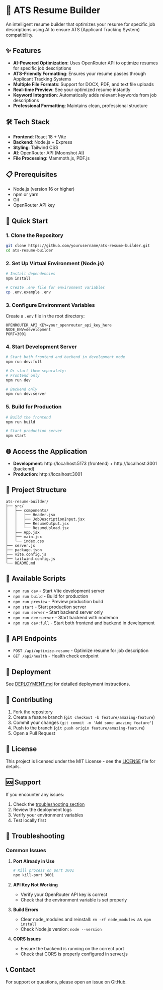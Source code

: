 # 🚀 ATS Resume Builder

An intelligent resume builder that optimizes your resume for specific job descriptions using AI to ensure ATS (Applicant Tracking System) compatibility.

## ✨ Features

- **AI-Powered Optimization**: Uses OpenRouter API to optimize resumes for specific job descriptions
- **ATS-Friendly Formatting**: Ensures your resume passes through Applicant Tracking Systems
- **Multiple File Formats**: Support for DOCX, PDF, and text file uploads
- **Real-time Preview**: See your optimized resume instantly
- **Keyword Integration**: Automatically adds relevant keywords from job descriptions
- **Professional Formatting**: Maintains clean, professional structure

## 🛠️ Tech Stack

- **Frontend**: React 18 + Vite
- **Backend**: Node.js + Express
- **Styling**: Tailwind CSS
- **AI**: OpenRouter API (Moonshot AI)
- **File Processing**: Mammoth.js, PDF.js

## 📋 Prerequisites

- Node.js (version 16 or higher)
- npm or yarn
- Git
- OpenRouter API key

## 🚀 Quick Start

### 1. Clone the Repository

```bash
git clone https://github.com/yourusername/ats-resume-builder.git
cd ats-resume-builder
```

### 2. Set Up Virtual Environment (Node.js)

```bash
# Install dependencies
npm install

# Create .env file for environment variables
cp .env.example .env
```

### 3. Configure Environment Variables

Create a `.env` file in the root directory:

```env
OPENROUTER_API_KEY=your_openrouter_api_key_here
NODE_ENV=development
PORT=3001
```

### 4. Start Development Server

```bash
# Start both frontend and backend in development mode
npm run dev:full

# Or start them separately:
# Frontend only
npm run dev

# Backend only
npm run dev:server
```

### 5. Build for Production

```bash
# Build the frontend
npm run build

# Start production server
npm start
```

## 🌐 Access the Application

- **Development**: http://localhost:5173 (frontend) + http://localhost:3001 (backend)
- **Production**: http://localhost:3001

## 📁 Project Structure

```
ats-resume-builder/
├── src/
│   ├── components/
│   │   ├── Header.jsx
│   │   ├── JobDescriptionInput.jsx
│   │   ├── ResumeOutput.jsx
│   │   └── ResumeUpload.jsx
│   ├── App.jsx
│   ├── main.jsx
│   └── index.css
├── server.js
├── package.json
├── vite.config.js
├── tailwind.config.js
└── README.md
```

## 🔧 Available Scripts

- `npm run dev` - Start Vite development server
- `npm run build` - Build for production
- `npm run preview` - Preview production build
- `npm start` - Start production server
- `npm run server` - Start backend server only
- `npm run dev:server` - Start backend with nodemon
- `npm run dev:full` - Start both frontend and backend in development

## 🔑 API Endpoints

- `POST /api/optimize-resume` - Optimize resume for job description
- `GET /api/health` - Health check endpoint

## 🚀 Deployment

See [DEPLOYMENT.md](./DEPLOYMENT.md) for detailed deployment instructions.

## 🤝 Contributing

1. Fork the repository
2. Create a feature branch (`git checkout -b feature/amazing-feature`)
3. Commit your changes (`git commit -m 'Add some amazing feature'`)
4. Push to the branch (`git push origin feature/amazing-feature`)
5. Open a Pull Request

## 📝 License

This project is licensed under the MIT License - see the [LICENSE](LICENSE) file for details.

## 🆘 Support

If you encounter any issues:

1. Check the [troubleshooting section](#troubleshooting)
2. Review the deployment logs
3. Verify your environment variables
4. Test locally first

## 🐛 Troubleshooting

### Common Issues

1. **Port Already in Use**
   ```bash
   # Kill process on port 3001
   npx kill-port 3001
   ```

2. **API Key Not Working**
   - Verify your OpenRouter API key is correct
   - Check that the environment variable is set properly

3. **Build Errors**
   - Clear node_modules and reinstall: `rm -rf node_modules && npm install`
   - Check Node.js version: `node --version`

4. **CORS Issues**
   - Ensure the backend is running on the correct port
   - Check that CORS is properly configured in server.js

## 📞 Contact

For support or questions, please open an issue on GitHub. 